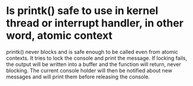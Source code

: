 # Is printk() safe to use in kernel thread or interrupt handler, in other word, atomic context


printk() never blocks and is safe enough to be called even from atomic
contexts. It tries to lock the console and print the message. If locking fails,
the output will be written into a buffer and the function will return, never
blocking. The current console holder will then be notified about new
messages and will print them before releasing the console.
